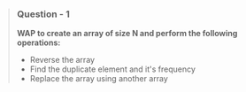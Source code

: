 > ### Question - 1
>
> **WAP to create an array of size N and perform the following operations:**
>
> - Reverse the array
> - Find the duplicate element and it's frequency
> - Replace the array using another array
